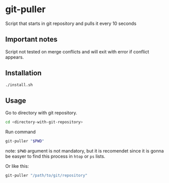 # git-puller
Script that starts in git repository and pulls it every 10 seconds

## Important notes
Script not tested on merge conflicts and will exit with error if conflict appears.

## Installation
```bash
./install.sh
```

## Usage
Go to directory with git repository.
```bash
cd <directory-with-git-repository>
```
Run command

```bash
git-puller "$PWD"
```
note: `$PWD` argument is not mandatory, but it is recomendet since it is gonna be easyer to find this process in `htop` or `ps` lists.  

Or like this:
```bash
git-puller "/path/to/git/repository"
```
